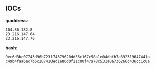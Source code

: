 
## IOCs

__ipaddress__:

```text
104.86.182.8
23.216.147.64
23.216.147.76
```
__hash__:

```text
9ec6d3bc07743d96b723174379620dd56c167c58a1e04dbfb7a392319647441a
c49b4faa6ac7b5c207410ed1e86d0f21c00f47a78c531a0a736266c436cc1c0a
```